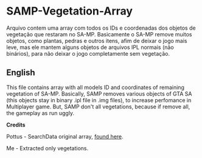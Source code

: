 # SAMP-Vegetation-Array
Arquivo contem uma array com todos os IDs e coordenadas dos objetos de vegetação que restaram no SA-MP. Basicamente o SA-MP remove muitos objetos, como plantas, pedras e outros itens, afim de deixar o jogo mais leve, mas ele mantem alguns objetos de arquivos IPL normais (não binários), para não deixar o jogo completamente sem vegetação.

## English
This file contains array with all models ID and coordinates of remaining vegetation of SA-MP. Basically, SAMP removes various objects of GTA SA (this objects stay in binary .ipl file in .img files), to increase perfomance in Multiplayer game. But, SAMP don't all vegetations, because if remove all, the gameplay as run uggly.


**Credits** 

Pottus - SearchData original array, [found here](www.forum.sa-mp.com/showthread.php?t=415397).

Me - Extracted only vegetations.
